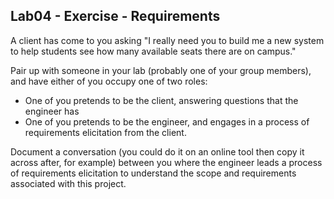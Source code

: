 ## Lab04 - Exercise - Requirements

A client has come to you asking "I really need you to build me a new system to help students see how many available seats there are on campus."

Pair up with someone in your lab (probably one of your group members), and have either of you occupy one of two roles:
 * One of you pretends to be the client, answering questions that the engineer has
 * One of you pretends to be the engineer, and engages in a process of requirements elicitation from the client.

Document a conversation (you could do it on an online tool then copy it across after, for example) between you where the engineer leads a process of requirements elicitation to understand the scope and requirements associated with this project.
